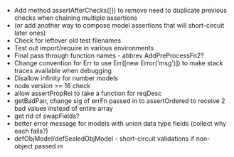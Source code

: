  * Add method assertAfterChecks([]) to remove need to duplicate previous checks when chaining multiple assertions
 * (or add another way to compose model assertions that will short-circuit later ones)
 * Check for leftover old test filenames
 * Test out import/require in various environments
 * Final pass through function names - abbrev AddPreProcessFn2?
 * Change convention for Err to use Err([new Error('msg')]) to make stack traces available when debugging
 * Disallow infinity for number models
 * node version >= 16 check
 * allow assertPropRel to take a function for reqDesc
 * getBadPair, change sig of errFn passed in to assertOrdered to receive 2 bad values instead of entire array
 * get rid of swapFields?
 * better error message for models with union data type fields (collect why each fails?) 
 * defObjModel/defSealedObjModel - short-circuit validations if non-object passed in
